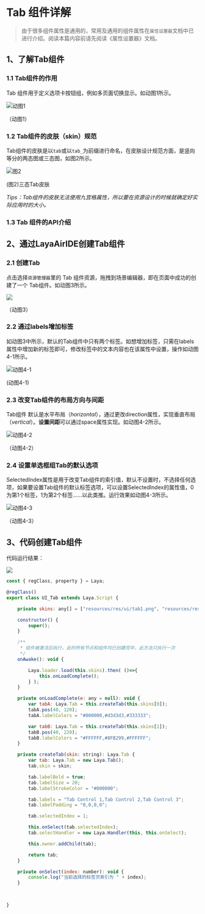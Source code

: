 # Tab 组件详解

> 由于很多组件属性是通用的，常用及通用的组件属性在`属性设置器`文档中已进行介绍。阅读本篇内容前请先阅读《属性设置器》文档。

## 1、了解Tab组件

### 1.1 Tab组件的作用

 Tab 组件用于定义选项卡按钮组，例如多页面切换显示。如动图1所示。

![动图1](img/1.gif) 

（动图1）

### 1.2 Tab组件的皮肤（skin）规范

Tab组件的皮肤是以`tab`或以`tab_`为前缀进行命名，在皮肤设计规范方面，是竖向等分的两态图或三态图，如图2所示。

![图2](img/2.png) 

 (图2)三态Tab皮肤

*Tips：Tab组件的皮肤无法使用九宫格属性，所以要在资源设计的时候就确定好实际应用时的大小。*

### 1.3 Tab 组件的API介绍



[Tab API]:https://layaair.com/3.x/api/Chinese/index.html?version=3.0.0&type=2D&category=UI&class=laya.ui.Tab



## 2、通过LayaAirIDE创建Tab组件

### 2.1 创建Tab        

 点击选择`资源管理器`里的 Tab 组件资源，拖拽到场景编辑器，即在页面中成功的创建了一个 Tab组件。如动图3所示。

![](img/3.gif) 

（动图3）

### 2.2 通过labels增加标签

 如动图3中所示，默认的Tab组件中只有两个标签。如想增加标签，只需在labels属性中增加新的标签即可，修改标签中的文本内容也在该属性中设置，操作如动图4-1所示。

![动图4-1](img/4-1.gif) 

(动图4-1)



### 2.3 改变Tab组件的布局方向与间距

Tab组件 默认是水平布局（*horizontal*），通过更改direction属性，实现垂直布局（*vertical*）。**设置间距**可以通过space属性实现。如动图4-2所示。

![动图4-2](img/4-2.gif) 

（动图4-2）

### 2.4 设置单选框组Tab的默认选项

SelectedIndex属性是用于改变Tab组件的索引值，默认不设置时，不选择任何选项，如果要设置Tab组件的默认标签选项，可以设置SelectedIndex的属性值，0为第1个标签，1为第2个标签……以此类推。运行效果如动图4-3所示。

![动图4-3](img/4-3.gif) 

（动图4-3）



## 3、代码创建Tab组件

代码运行结果：

![](img/10.gif) 

```javascript
const { regClass, property } = Laya;

@regClass()
export class UI_Tab extends Laya.Script {

    private skins: any[] = ["resources/res/ui/tab1.png", "resources/res/ui/tab2.png"];

    constructor() {
        super();
    }

    /**
     * 组件被激活后执行，此时所有节点和组件均已创建完毕，此方法只执行一次
     */
    onAwake(): void {

		Laya.loader.load(this.skins).then( ()=>{
            this.onLoadComplete();
        } );
	}

	private onLoadComplete(e: any = null): void {
		var tabA: Laya.Tab = this.createTab(this.skins[0]);
		tabA.pos(40, 120);
		tabA.labelColors = "#000000,#d3d3d3,#333333";

		var tabB: Laya.Tab = this.createTab(this.skins[1]);
		tabB.pos(40, 220);
		tabB.labelColors = "#FFFFFF,#8FB299,#FFFFFF";
	}

	private createTab(skin: string): Laya.Tab {
		var tab: Laya.Tab = new Laya.Tab();
		tab.skin = skin;

		tab.labelBold = true;
		tab.labelSize = 20;
		tab.labelStrokeColor = "#000000";

		tab.labels = "Tab Control 1,Tab Control 2,Tab Control 3";
		tab.labelPadding = "0,0,0,0";

		tab.selectedIndex = 1;

		this.onSelect(tab.selectedIndex);
		tab.selectHandler = new Laya.Handler(this, this.onSelect);

		this.owner.addChild(tab);

		return tab;
	}

	private onSelect(index: number): void {
		console.log("当前选择的标签页索引为 " + index);
	}


 
}
```

